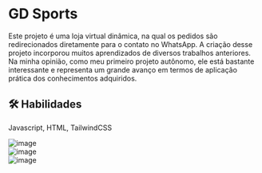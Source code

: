 
# GD Sports
Este projeto é uma loja virtual dinâmica, na qual os pedidos são redirecionados diretamente para o contato no WhatsApp. A criação desse projeto incorporou muitos aprendizados de diversos trabalhos anteriores. Na minha opinião, como meu primeiro projeto autônomo, ele está bastante interessante e representa um grande avanço em termos de aplicação prática dos conhecimentos adquiridos.


## 🛠 Habilidades
Javascript, HTML, TailwindCSS
  

![image](https://github.com/user-attachments/assets/99885bfa-1cad-449e-bcd6-031fb1d0c7d1)  
![image](https://github.com/user-attachments/assets/eb1b4e0e-f51c-43f9-bf16-93944bb58312)  
![image](https://github.com/user-attachments/assets/3e0b91ad-4712-431a-9c31-a863d24476a4)  







